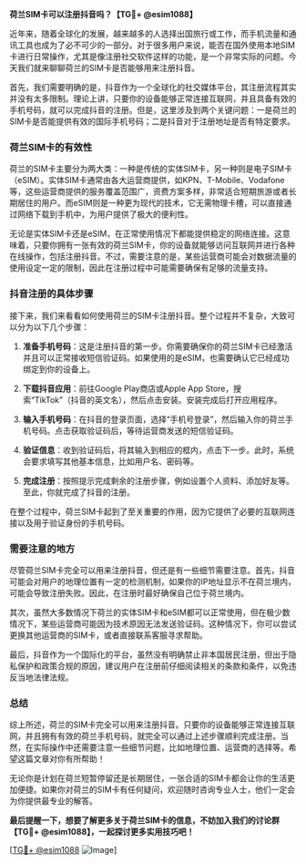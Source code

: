 **荷兰SIM卡可以注册抖音吗？【TG💪+ @esim1088】**

近年来，随着全球化的发展，越来越多的人选择出国旅行或工作，而手机流量和通讯工具也成为了必不可少的一部分。对于很多用户来说，能否在国外使用本地SIM卡进行日常操作，尤其是像注册社交软件这样的功能，是一个非常实际的问题。今天我们就来聊聊荷兰的SIM卡是否能够用来注册抖音。

首先，我们需要明确的是，抖音作为一个全球化的社交媒体平台，其注册流程其实并没有太多限制。理论上讲，只要你的设备能够正常连接互联网，并且具备有效的手机号码，就可以完成抖音的注册。但是，这里涉及到两个关键问题：一是荷兰的SIM卡是否能提供有效的国际手机号码；二是抖音对于注册地址是否有特定要求。

### 荷兰SIM卡的有效性

荷兰的SIM卡主要分为两大类：一种是传统的实体SIM卡，另一种则是电子SIM卡（eSIM）。实体SIM卡通常由各大运营商提供，如KPN、T-Mobile、Vodafone等，这些运营商提供的服务覆盖范围广，资费方案多样，非常适合短期旅游或者长期居住的用户。而eSIM则是一种更为现代的技术，它无需物理卡槽，可以直接通过网络下载到手机中，为用户提供了极大的便利性。

无论是实体SIM卡还是eSIM，在正常使用情况下都能提供稳定的网络连接。这意味着，只要你拥有一张有效的荷兰SIM卡，你的设备就能够访问互联网并进行各种在线操作，包括注册抖音。不过，需要注意的是，某些运营商可能会对数据流量的使用设定一定的限制，因此在注册过程中可能需要确保有足够的流量支持。

### 抖音注册的具体步骤

接下来，我们来看看如何使用荷兰的SIM卡注册抖音。整个过程并不复杂，大致可以分为以下几个步骤：

1. **准备手机号码**：这是注册抖音的第一步。你需要确保你的荷兰SIM卡已经激活并且可以正常接收短信验证码。如果使用的是eSIM，也需要确认它已经成功绑定到你的设备上。

2. **下载抖音应用**：前往Google Play商店或Apple App Store，搜索“TikTok”（抖音的英文名），然后点击安装。安装完成后打开应用程序。

3. **输入手机号码**：在抖音的登录页面，选择“手机号登录”，然后输入你的荷兰手机号码。点击获取验证码后，等待运营商发送的短信验证码。

4. **验证信息**：收到验证码后，将其输入到相应的框内，点击下一步。此时，系统会要求填写其他基本信息，比如用户名、密码等。

5. **完成注册**：按照提示完成剩余的注册步骤，例如设置个人资料、添加好友等。至此，你就完成了抖音的注册。

在整个过程中，荷兰SIM卡起到了至关重要的作用，因为它提供了必要的互联网连接以及用于验证身份的手机号码。

### 需要注意的地方

尽管荷兰SIM卡完全可以用来注册抖音，但还是有一些细节需要注意。首先，抖音可能会对用户的地理位置有一定的检测机制，如果你的IP地址显示不在荷兰境内，可能会导致注册失败。因此，在注册时最好确保自己位于荷兰境内。

其次，虽然大多数情况下荷兰的实体SIM卡和eSIM都可以正常使用，但在极少数情况下，某些运营商可能因为技术原因无法发送验证码。这种情况下，你可以尝试更换其他运营商的SIM卡，或者直接联系客服寻求帮助。

最后，抖音作为一个国际化的平台，虽然没有明确禁止非本国居民注册，但出于隐私保护和政策合规的原因，建议用户在注册前仔细阅读相关的条款和条件，以免违反当地法律法规。

### 总结

综上所述，荷兰的SIM卡完全可以用来注册抖音。只要你的设备能够正常连接互联网，并且拥有有效的荷兰手机号码，就完全可以通过上述步骤顺利完成注册。当然，在实际操作中还需要注意一些细节问题，比如地理位置、运营商的选择等。希望这篇文章对你有所帮助！

无论你是计划在荷兰短暂停留还是长期居住，一张合适的SIM卡都会让你的生活更加便捷。如果你对荷兰的SIM卡有任何疑问，欢迎随时咨询专业人士，他们一定会为你提供最专业的解答。

**最后提醒一下，想要了解更多关于荷兰SIM卡的信息，不妨加入我们的讨论群【TG💪+ @esim1088】，一起探讨更多实用技巧吧！**

[[TG💪+ @esim1088](https://t.me/s/esim1088) ![Image](https://i.postimg.cc/4NQfJmqS/Snipaste-2025-05-13-00-14-12.png)]
